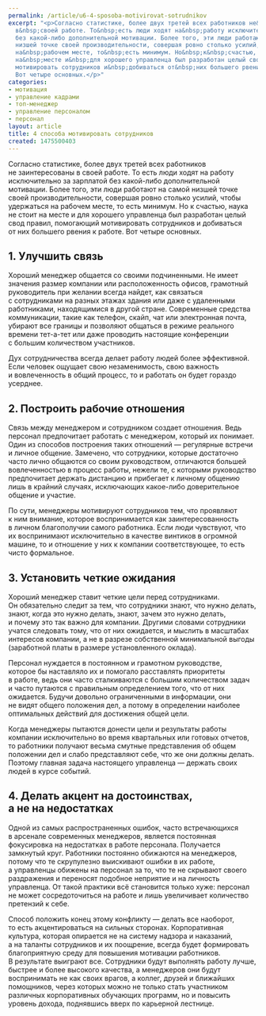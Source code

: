 ```yaml
---
permalink: /article/u6-4-sposoba-motivirovat-sotrudnikov
excerpt: "<p>Согласно статистике, более двух третей всех работников не&nbsp;заинтересованы
  в&nbsp;своей работе. То&nbsp;есть люди ходят на&nbsp;работу исключительно за&nbsp;зарплатой
  без какой-либо дополнительной мотивации. Более того, эти люди работают на&nbsp;самой
  низшей точке своей производительности, совершая ровно столько усилий, чтобы удержаться
  на&nbsp;рабочем месте, то&nbsp;есть минимум. Но&nbsp;к&nbsp;счастью, наука не&nbsp;стоит
  на&nbsp;месте и&nbsp;для хорошего управленца был разработан целый свод правил, помогающий
  мотивировать сотрудников и&nbsp;добиваться от&nbsp;них большего рвения к&nbsp;работе.
  Вот четыре основных.</p>"
categories:
- мотивация
- управление кадрами
- топ-менеджер
- управление персоналом
- персонал
layout: article
title: 4 способа мотивировать сотрудников
created: 1475500403
---
```

Согласно статистике, более двух третей всех работников не заинтересованы в своей работе. То есть люди ходят на работу исключительно за зарплатой без какой-либо дополнительной мотивации. Более того, эти люди работают на самой низшей точке своей производительности, совершая ровно столько усилий, чтобы удержаться на рабочем месте, то есть минимум. Но к счастью, наука не стоит на месте и для хорошего управленца был разработан целый свод правил, помогающий мотивировать сотрудников и добиваться от них большего рвения к работе. Вот четыре основных.

## 1. Улучшить связь ##

Хороший менеджер общается со своими подчиненными. Не имеет значения размер компании или расположенность офисов, грамотный руководитель при желании всегда найдет, как связаться с сотрудниками на разных этажах здания или даже с удаленными работниками, находящимися в другой стране. Современные средства коммуникации, такие как телефон, скайп, чат или электронная почта, убирают все границы и позволяют общаться в режиме реального времени тет-а-тет или даже проводить настоящие конференции с большим количеством участников.

Дух сотрудничества всегда делает работу людей более эффективной. Если человек ощущает свою незаменимость, свою важность и вовлеченность в общий процесс, то и работать он будет гораздо усерднее.

## 2. Построить рабочие отношения ##

Связь между менеджером и сотрудником создает отношения. Ведь персонал предпочитает работать с менеджером, который их понимает. Один из способов построения таких отношений — регулярные встречи и личное общение. Замечено, что сотрудники, которые достаточно часто лично общаются со своим руководством, отличаются большей вовлеченностью в процесс работы, нежели те, с которыми руководство предпочитает держать дистанцию и прибегает к личному общению лишь в крайний случаях, исключающих какое-либо доверительное общение и участие.

По сути, менеджеры мотивируют сотрудников тем, что проявляют к ним внимание, которое воспринимается как заинтересованность в личном благополучии самого работника. Если люди чувствуют, что их воспринимают исключительно в качестве винтиков в огромной машине, то и отношение у них к компании соответствующее, то есть чисто формальное.

## 3. Установить четкие ожидания ##

Хороший менеджер ставит четкие цели перед сотрудниками. Он обязательно следит за тем, что сотрудники знают, что нужно делать, знают, когда это нужно делать, знают, зачем это нужно делать, и почему это так важно для компании. Другими словами сотрудники учатся следовать тому, что от них ожидается, и мыслить в масштабах интересов компании, а не в разрезе собственной минимальной выгоды (заработной платы в размере установленного оклада).

Персонал нуждается в постоянном и грамотном руководстве, которое бы наставляло их и помогало расставлять приоритеты в работе, ведь они часто сталкиваются с большим количеством задач и часто путаются с правильным определением того, что от них ожидается. Будучи довольно ограниченными в информации, они не видят общего положения дел, а потому в определении наиболее оптимальных действий для достижения общей цели.

Когда менеджеры пытаются донести цели и результаты работы компании исключительно во время квартальных или готовых отчетов, то работники получают весьма смутные представления об общем положении дел и слабо представляют себе, что же они должны делать. Поэтому главная задача настоящего управленца — держать своих людей в курсе событий.

## 4. Делать акцент на достоинствах, а не на недостатках ##

Одной из самых распространенных ошибок, часто встречающихся в арсенале современных менеджеров, является постоянная фокусировка на недостатках в работе персонала. Получается замкнутый круг. Работники постоянно обижаются на менеджеров, потому что те скрупулезно выискивают ошибки в их работе, а управленцы обижены на персонал за то, что те не скрывают своего раздражения и переносят подобное неприятие и на личность управленца. От такой практики всё становится только хуже: персонал не может сосредоточиться на работе и лишь увеличивает количество претензий к себе.

Способ положить конец этому конфликту — делать все наоборот, то есть акцентироваться на сильных сторонах. Корпоративная культура, которая опирается не на систему надзора и наказаний, а на таланты сотрудников и их поощрение, всегда будет формировать благоприятную среду для повышения мотивации работников. В результате выиграют все. Сотрудники будут выполнять работу лучше, быстрее и более высокого качества, а менеджеров они будут воспринимать не как своих врагов, а коллег, друзей и ближайших помощников, через которых можно не только стать участником различных корпоративных обучающих программ, но и повысить уровень дохода, поднявшись вверх по карьерной лестнице.
